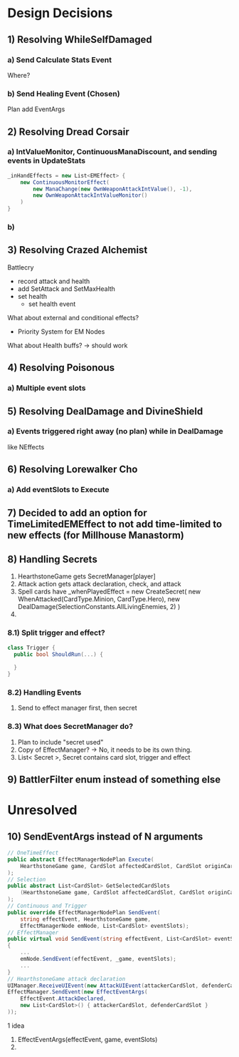 # Design Decisions

## 1) Resolving WhileSelfDamaged

### a) Send Calculate Stats Event

Where?

### b) Send Healing Event (Chosen)

Plan add EventArgs

## 2) Resolving Dread Corsair

### a) IntValueMonitor, ContinuousManaDiscount, and sending events in UpdateStats

```C#
_inHandEffects = new List<EMEffect> {
	new ContinuousMonitorEffect(
		new ManaChange(new OwnWeaponAttackIntValue(), -1),
		new OwnWeaponAttackIntValueMonitor()
	)
}
```

### b) 

## 3) Resolving Crazed Alchemist

Battlecry

- record attack and health
- add SetAttack and SetMaxHealth
- set health
  - set health event

What about external and conditional effects?

- Priority System for EM Nodes

What about Health buffs? -> should work

## 4) Resolving Poisonous

### a) Multiple event slots

## 5) Resolving DealDamage and DivineShield

### a) Events triggered right away (no plan) while in DealDamage

like NEffects

## 6) Resolving Lorewalker Cho

### a) Add eventSlots to Execute

## 7) Decided to add an option for TimeLimitedEMEffect to not add time-limited to new effects (for Millhouse Manastorm)

## 8) Handling Secrets

1) HearthstoneGame gets SecretManager[player]
2) Attack action gets attack declaration, check, and attack
3) Spell cards have _whenPlayedEffect = new CreateSecret(
     new WhenAttacked(CardType.Minion, CardType.Hero),
	 new DealDamage(SelectionConstants.AllLivingEnemies, 2)
   )
4) 

### 8.1) Split trigger and effect?

```C#
class Trigger {
  public bool ShouldRun(...) {
    
  }
}
```

### 8.2) Handling Events

1) Send to effect manager first, then secret

### 8.3) What does SecretManager do?

1) Plan to include "secret used"
2) Copy of EffectManager? -> No, it needs to be its own thing.
3) List< Secret >, Secret contains card slot, trigger and effect

## 9) BattlerFilter enum instead of something else

# Unresolved

## 10) SendEventArgs instead of N arguments

```C#
// OneTimeEffect
public abstract EffectManagerNodePlan Execute(
	HearthstoneGame game, CardSlot affectedCardSlot, CardSlot originCardSlot, List<CardSlot> eventSlots
);
// Selection
public abstract List<CardSlot> GetSelectedCardSlots
    (HearthstoneGame game, CardSlot affectedCardSlot, CardSlot originCardSlot, List<CardSlot> eventSlots
);
// Continuous and Trigger
public override EffectManagerNodePlan SendEvent(
    string effectEvent, HearthstoneGame game,
    EffectManagerNode emNode, List<CardSlot> eventSlots);
// EffectManager
public virtual void SendEvent(string effectEvent, List<CardSlot> eventSlots)
{
    ...
    emNode.SendEvent(effectEvent, _game, eventSlots);
    ...
}
// HearthstoneGame attack declaration
UIManager.ReceiveUIEvent(new AttackUIEvent(attackerCardSlot, defenderCardSlot));
EffectManager.SendEvent(new EffectEventArgs(
    EffectEvent.AttackDeclared,
    new List<CardSlot>() { attackerCardSlot, defenderCardSlot }
));
```

1 idea
1) EffectEventArgs(effectEvent, game, eventSlots)
2) 